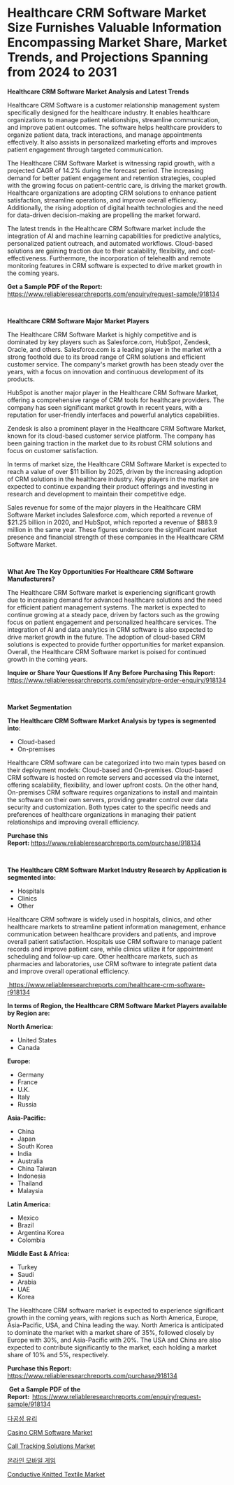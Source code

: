 <p><h1>Healthcare CRM Software Market Size Furnishes Valuable Information Encompassing Market Share, Market Trends, and Projections Spanning from 2024 to 2031</h1></p><p><strong>Healthcare CRM Software Market Analysis and Latest Trends</strong></p>
<p><p>Healthcare CRM Software is a customer relationship management system specifically designed for the healthcare industry. It enables healthcare organizations to manage patient relationships, streamline communication, and improve patient outcomes. The software helps healthcare providers to organize patient data, track interactions, and manage appointments effectively. It also assists in personalized marketing efforts and improves patient engagement through targeted communication.</p><p>The Healthcare CRM Software Market is witnessing rapid growth, with a projected CAGR of 14.2% during the forecast period. The increasing demand for better patient engagement and retention strategies, coupled with the growing focus on patient-centric care, is driving the market growth. Healthcare organizations are adopting CRM solutions to enhance patient satisfaction, streamline operations, and improve overall efficiency. Additionally, the rising adoption of digital health technologies and the need for data-driven decision-making are propelling the market forward.</p><p>The latest trends in the Healthcare CRM Software market include the integration of AI and machine learning capabilities for predictive analytics, personalized patient outreach, and automated workflows. Cloud-based solutions are gaining traction due to their scalability, flexibility, and cost-effectiveness. Furthermore, the incorporation of telehealth and remote monitoring features in CRM software is expected to drive market growth in the coming years.</p></p>
<p><strong>Get a Sample PDF of the Report:&nbsp;</strong> <a href="https://www.reliableresearchreports.com/enquiry/request-sample/918134">https://www.reliableresearchreports.com/enquiry/request-sample/918134</a></p>
<p>&nbsp;</p>
<p><strong>Healthcare CRM Software Major Market Players</strong></p>
<p><p>The Healthcare CRM Software Market is highly competitive and is dominated by key players such as Salesforce.com, HubSpot, Zendesk, Oracle, and others. Salesforce.com is a leading player in the market with a strong foothold due to its broad range of CRM solutions and efficient customer service. The company's market growth has been steady over the years, with a focus on innovation and continuous development of its products.</p><p>HubSpot is another major player in the Healthcare CRM Software Market, offering a comprehensive range of CRM tools for healthcare providers. The company has seen significant market growth in recent years, with a reputation for user-friendly interfaces and powerful analytics capabilities.</p><p>Zendesk is also a prominent player in the Healthcare CRM Software Market, known for its cloud-based customer service platform. The company has been gaining traction in the market due to its robust CRM solutions and focus on customer satisfaction.</p><p>In terms of market size, the Healthcare CRM Software Market is expected to reach a value of over $11 billion by 2025, driven by the increasing adoption of CRM solutions in the healthcare industry. Key players in the market are expected to continue expanding their product offerings and investing in research and development to maintain their competitive edge.</p><p>Sales revenue for some of the major players in the Healthcare CRM Software Market includes Salesforce.com, which reported a revenue of $21.25 billion in 2020, and HubSpot, which reported a revenue of $883.9 million in the same year. These figures underscore the significant market presence and financial strength of these companies in the Healthcare CRM Software Market.</p></p>
<p>&nbsp;</p>
<p><strong>What Are The Key Opportunities For Healthcare CRM Software Manufacturers?</strong></p>
<p><p>The Healthcare CRM Software market is experiencing significant growth due to increasing demand for advanced healthcare solutions and the need for efficient patient management systems. The market is expected to continue growing at a steady pace, driven by factors such as the growing focus on patient engagement and personalized healthcare services. The integration of AI and data analytics in CRM software is also expected to drive market growth in the future. The adoption of cloud-based CRM solutions is expected to provide further opportunities for market expansion. Overall, the Healthcare CRM Software market is poised for continued growth in the coming years.</p></p>
<p><strong>Inquire or Share Your Questions If Any Before Purchasing This Report:</strong> <a href="https://www.reliableresearchreports.com/enquiry/pre-order-enquiry/918134">https://www.reliableresearchreports.com/enquiry/pre-order-enquiry/918134</a></p>
<p>&nbsp;</p>
<p><strong>Market Segmentation</strong></p>
<p><strong>The Healthcare CRM Software Market Analysis by types is segmented into:</strong></p>
<p><ul><li>Cloud-based</li><li>On-premises</li></ul></p>
<p><p>Healthcare CRM software can be categorized into two main types based on their deployment models: Cloud-based and On-premises. Cloud-based CRM software is hosted on remote servers and accessed via the internet, offering scalability, flexibility, and lower upfront costs. On the other hand, On-premises CRM software requires organizations to install and maintain the software on their own servers, providing greater control over data security and customization. Both types cater to the specific needs and preferences of healthcare organizations in managing their patient relationships and improving overall efficiency.</p></p>
<p><strong>Purchase this Report:&nbsp;</strong><a href="https://www.reliableresearchreports.com/purchase/918134">https://www.reliableresearchreports.com/purchase/918134</a></p>
<p>&nbsp;</p>
<p><strong>The Healthcare CRM Software Market Industry Research by Application is segmented into:</strong></p>
<p><ul><li>Hospitals</li><li>Clinics</li><li>Other</li></ul></p>
<p><p>Healthcare CRM software is widely used in hospitals, clinics, and other healthcare markets to streamline patient information management, enhance communication between healthcare providers and patients, and improve overall patient satisfaction. Hospitals use CRM software to manage patient records and improve patient care, while clinics utilize it for appointment scheduling and follow-up care. Other healthcare markets, such as pharmacies and laboratories, use CRM software to integrate patient data and improve overall operational efficiency.</p></p>
<p><a href="https://www.reliableresearchreports.com/healthcare-crm-software-r918134">&nbsp;https://www.reliableresearchreports.com/healthcare-crm-software-r918134</a></p>
<p><strong>In terms of Region, the Healthcare CRM Software Market Players available by Region are:</strong></p>
<p>
    <p> <strong> North America: </strong>
        <ul>
            <li>United States</li>
            <li>Canada</li>
        </ul>
        </p> 
    <p> <strong> Europe: </strong>
        <ul>
            <li>Germany</li>
            <li>France</li>
            <li>U.K.</li>
            <li>Italy</li>
            <li>Russia</li>
        </ul>
        </p> 
    <p> <strong> Asia-Pacific: </strong>
        <ul>
            <li>China</li>
            <li>Japan</li>
            <li>South Korea</li>
            <li>India</li>
            <li>Australia</li>
            <li>China Taiwan</li>
            <li>Indonesia</li>
            <li>Thailand</li>
            <li>Malaysia</li>
        </ul>
        </p> 
    <p> <strong> Latin America: </strong>
        <ul>
            <li>Mexico</li>
            <li>Brazil</li>
            <li>Argentina Korea</li>
            <li>Colombia</li>
        </ul>
        </p> 
    <p> <strong> Middle East & Africa: </strong>
        <ul>
            <li>Turkey</li>
            <li>Saudi</li>
            <li>Arabia</li>
            <li>UAE</li>
            <li>Korea</li>
        </ul>
    </p>
    </p>
<p><p>The Healthcare CRM software market is expected to experience significant growth in the coming years, with regions such as North America, Europe, Asia-Pacific, USA, and China leading the way. North America is anticipated to dominate the market with a market share of 35%, followed closely by Europe with 30%, and Asia-Pacific with 20%. The USA and China are also expected to contribute significantly to the market, each holding a market share of 10% and 5%, respectively.</p></p>
<p><strong>Purchase this Report: </strong><a href="https://www.reliableresearchreports.com/purchase/918134">https://www.reliableresearchreports.com/purchase/918134</a></p>
<p>&nbsp;<strong>Get a Sample PDF of the Report:&nbsp;&nbsp;</strong><a href="https://www.reliableresearchreports.com/enquiry/request-sample/918134">https://www.reliableresearchreports.com/enquiry/request-sample/918134</a></p>
<p><strong></strong></p>
<p><p><a href="https://github.com/Hubertstyenger6685/Market-Research-Report-List-1/blob/main/391191448401.md">다공성 유리</a></p><p><a href="https://github.com/guneycigdem35/Market-Research-Report-List-3/blob/main/casino-crm-software-market.md">Casino CRM Software Market</a></p><p><a href="https://github.com/Paul14Anderson63/Market-Research-Report-List-4/blob/main/call-tracking-solutions-market.md">Call Tracking Solutions Market</a></p><p><a href="https://github.com/hxzi07639916/Market-Research-Report-List-2/blob/main/493624348400.md">온라인 모바일 게임</a></p><p><a href="https://issuu.com/reportprime-2/docs/conductive-knitted-textile-market-size-2030.pptx">Conductive Knitted Textile Market</a></p></p>